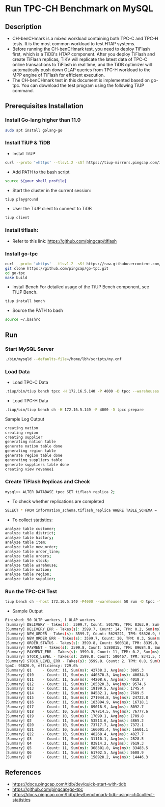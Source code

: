 # Run TPC-CH Benchmark on MySQL

## Description
- CH-benCHmark is a mixed workload containing both TPC-C and TPC-H tests. It is the most common workload to test HTAP systems. 
- Before running the CH-benCHmark test, you need to deploy TiFlash first, which is a TiDB's HTAP component. After you deploy TiFlash and create TiFlash replicas, TiKV will replicate the latest data of TPC-C online transactions to TiFlash in real time, and the TiDB optimizer will automatically push down OLAP queries from TPC-H workload to the MPP engine of TiFlash for efficient execution.
- The CH-benCHmark test in this document is implemented based on go-tpc. You can download the test program using the following TiUP command.

## Prerequisites Installation

### Install Go-lang higher than 11.0
```bash
sudo apt install golang-go
```

### Install TiUP & TiDB
- Install TiUP 
```bash
curl --proto '=https' --tlsv1.2 -sSf https://tiup-mirrors.pingcap.com/install.sh | sh
```
- Add PATH to the bash script
```bash
source ${your_shell_profile}
```
- Start the cluster in the current session:
```bash
tiup playground
```
- User the TiUP client to connect to TiDB
```bash
tiup client
```
### Install tiflash: 
- Refer to this link: https://github.com/pingcap/tiflash

### Install go-tpc
```bash
curl --proto '=https' --tlsv1.2 -sSf https://raw.githubusercontent.com/pingcap/go-tpc/master/install.sh | sh
git clone https://github.com/pingcap/go-tpc.git
cd go-tpc
make build
```
- Install Bench
For detailed usage of the TiUP Bench component, see TiUP Bench.
```bash
tiup install bench
```
- Source the PATH to bash
```bash
source ~/.bashrc
```

## Run
### Start MySQL Server
```bash
./bin/mysqld --defaults-file=/home/lbh/scripts/my.cnf
```
### Load Data
- Load TPC-C Data
```bash
.tiup/bin/tiup bench tpcc -H 172.16.5.140 -P 4000 -D tpcc --warehouses 1000 prepare -T 32
```
- Load TPC-H Data
```bash
.tiup/bin/tiup bench ch -H 172.16.5.140 -P 4000 -D tpcc prepare
```

Sample Log Output
```bash
creating nation
creating region
creating supplier
generating nation table
generate nation table done
generating region table
generate region table done
generating suppliers table
generate suppliers table done
creating view revenue1
```

### Create TiFlash Replicas and Check
```bash
mysql>> ALTER DATABASE tpcc SET tiflash replica 2;
```

- To check whether replications are completed
```bash
SELECT * FROM information_schema.tiflash_replica WHERE TABLE_SCHEMA = 'tpcc';
```

- To collect statistics:
```bash
analyze table customer;
analyze table district;
analyze table history;
analyze table item;
analyze table new_order;
analyze table order_line;
analyze table orders;
analyze table stock;
analyze table warehouse;
analyze table nation;
analyze table region;
analyze table supplier;
```

### Run the TPC-CH Test
```bash
tiup bench ch --host 172.16.5.140 -P4000 --warehouses 50 run -D tpcc -T 50 -t 1 --time 1h
```
- Sample Output
```bash
Finished: 50 OLTP workers, 1 OLAP workers
[Summary] DELIVERY - Takes(s): 3599.7, Count: 501795, TPM: 8363.9, Sum(ms): 63905178.8, Avg(ms): 127.4, 50th(ms): 125.8, 90th(ms): 167.8, 95th(ms): 184.5, 99th(ms): 226.5, 99.9th(ms): 318.8, Max(ms): 604.0
[Summary] DELIVERY_ERR - Takes(s): 3599.7, Count: 14, TPM: 0.2, Sum(ms): 1027.7, Avg(ms): 73.4, 50th(ms): 71.3, 90th(ms): 109.1, 95th(ms): 109.1, 99th(ms): 113.2, 99.9th(ms): 113.2, Max(ms): 113.2
[Summary] NEW_ORDER - Takes(s): 3599.7, Count: 5629221, TPM: 93826.9, Sum(ms): 363758020.7, Avg(ms): 64.6, 50th(ms): 62.9, 90th(ms): 88.1, 95th(ms): 100.7, 99th(ms): 130.0, 99.9th(ms): 184.5, Max(ms): 570.4
[Summary] NEW_ORDER_ERR - Takes(s): 3599.7, Count: 20, TPM: 0.3, Sum(ms): 404.2, Avg(ms): 20.2, 50th(ms): 18.9, 90th(ms): 37.7, 95th(ms): 50.3, 99th(ms): 56.6, 99.9th(ms): 56.6, Max(ms): 56.6
[Summary] ORDER_STATUS - Takes(s): 3599.8, Count: 500318, TPM: 8339.0, Sum(ms): 7135956.6, Avg(ms): 14.3, 50th(ms): 13.1, 90th(ms): 24.1, 95th(ms): 27.3, 99th(ms): 37.7, 99.9th(ms): 50.3, Max(ms): 385.9
[Summary] PAYMENT - Takes(s): 3599.8, Count: 5380815, TPM: 89684.8, Sum(ms): 269863092.5, Avg(ms): 50.2, 50th(ms): 48.2, 90th(ms): 75.5, 95th(ms): 88.1, 99th(ms): 125.8, 99.9th(ms): 184.5, Max(ms): 1073.7
[Summary] PAYMENT_ERR - Takes(s): 3599.8, Count: 11, TPM: 0.2, Sum(ms): 313.0, Avg(ms): 28.5, 50th(ms): 10.0, 90th(ms): 67.1, 95th(ms): 67.1, 99th(ms): 88.1, 99.9th(ms): 88.1, Max(ms): 88.1
[Summary] STOCK_LEVEL - Takes(s): 3599.8, Count: 500467, TPM: 8341.5, Sum(ms): 13208726.4, Avg(ms): 26.4, 50th(ms): 25.2, 90th(ms): 37.7, 95th(ms): 44.0, 99th(ms): 62.9, 99.9th(ms): 96.5, Max(ms): 570.4
[Summary] STOCK_LEVEL_ERR - Takes(s): 3599.8, Count: 2, TPM: 0.0, Sum(ms): 7.6, Avg(ms): 3.7, 50th(ms): 3.1, 90th(ms): 4.7, 95th(ms): 4.7, 99th(ms): 4.7, 99.9th(ms): 4.7, Max(ms): 4.7
tpmC: 93826.9, efficiency: 729.6%
[Summary] Q1     - Count: 11, Sum(ms): 42738.2, Avg(ms): 3885.3
[Summary] Q10    - Count: 11, Sum(ms): 440370.3, Avg(ms): 40034.3
[Summary] Q11    - Count: 11, Sum(ms): 44208.6, Avg(ms): 4018.7
[Summary] Q12    - Count: 11, Sum(ms): 105320.3, Avg(ms): 9574.6
[Summary] Q13    - Count: 11, Sum(ms): 19199.5, Avg(ms): 1745.4
[Summary] Q14    - Count: 11, Sum(ms): 84582.1, Avg(ms): 7689.5
[Summary] Q15    - Count: 11, Sum(ms): 271944.8, Avg(ms): 24722.8
[Summary] Q16    - Count: 11, Sum(ms): 183894.9, Avg(ms): 16718.1
[Summary] Q17    - Count: 11, Sum(ms): 89018.9, Avg(ms): 8092.7
[Summary] Q18    - Count: 10, Sum(ms): 767814.5, Avg(ms): 76777.6
[Summary] Q19    - Count: 10, Sum(ms): 17099.1, Avg(ms): 1709.8
[Summary] Q2     - Count: 11, Sum(ms): 53513.6, Avg(ms): 4865.2
[Summary] Q20    - Count: 10, Sum(ms): 73717.7, Avg(ms): 7372.1
[Summary] Q21    - Count: 10, Sum(ms): 166001.4, Avg(ms): 16601.1
[Summary] Q22    - Count: 10, Sum(ms): 48268.4, Avg(ms): 4827.7
[Summary] Q3     - Count: 11, Sum(ms): 31110.1, Avg(ms): 2828.5
[Summary] Q4     - Count: 11, Sum(ms): 83814.2, Avg(ms): 7619.3
[Summary] Q5     - Count: 11, Sum(ms): 368301.0, Avg(ms): 33483.5
[Summary] Q6     - Count: 11, Sum(ms): 61702.5, Avg(ms): 5608.9
[Summary] Q7     - Count: 11, Sum(ms): 158928.2, Avg(ms): 14446.3
```


## References
- https://docs.pingcap.com/tidb/dev/quick-start-with-tidb
- https://github.com/pingcap/go-tpc
- https://docs.pingcap.com/tidb/dev/benchmark-tidb-using-ch#collect-statistics
